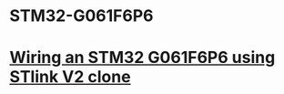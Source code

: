 # STM32-G061F6P6

# [Wiring an STM32 G061F6P6 using STlink V2 clone](https://github.com/A-s-a-d/STM32-G061F6P6-Learning/tree/Wiring)
